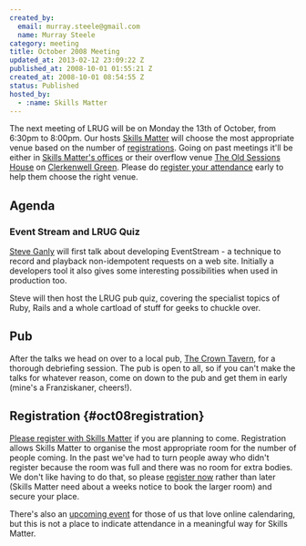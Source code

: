 ```yaml
--- 
created_by: 
  email: murray.steele@gmail.com
  name: Murray Steele
category: meeting
title: October 2008 Meeting
updated_at: 2013-02-12 23:09:22 Z
published_at: 2008-10-01 01:55:21 Z
created_at: 2008-10-01 08:54:55 Z
status: Published
hosted_by:
  - :name: Skills Matter
---
```


The next meeting of LRUG will be on Monday the 13th of October, from 6:30pm to 8:00pm.  Our hosts [Skills Matter](http://skillsmatter.com/) will choose the most appropriate venue based on the number of <a href="#oct08registration">registrations</a>.  Going on past meetings it'll be either in [Skills Matter's offices](http://maps.google.co.uk/maps?f=q&hl=en&geocode=&q=skillsmatter+ec1r+0be&ie=UTF8&cid=51524602,-104662,10325109927309711932&s=AARTsJrMIyRGqi5u5rwj683gPacEM_GIrA&ll=51.523297,-0.107889&spn=0.010601,0.018668&z=16&iwloc=A) or their overflow venue [The Old Sessions House](http://www.sessionshouse.com/) on [Clerkenwell Green](http://tinyurl.com/2bjjzz).  Please do <a href="#oct08registration">register your attendance</a> early to help them choose the right venue.

## Agenda

### Event Stream and LRUG Quiz

[Steve Ganly](http://concept-shop.com/) will first talk about developing EventStream - a technique to
record and playback non-idempotent requests on a web site. Initially a
developers tool it also gives some interesting possibilities when used
in production too.

Steve will then host the LRUG pub quiz, covering the specialist topics
of Ruby, Rails and a whole cartload of stuff for geeks to chuckle over.

## Pub

After the talks we head on over to a local pub, [The Crown Tavern](http://fancyapint.com/pubs/pub199.html), for a thorough debriefing session.  The pub is open to all, so if you can't make the talks for whatever reason, come on down to the pub and get them in early (mine's a Franziskaner, cheers!).

## Registration {#oct08registration}

[Please register with Skills Matter](http://skillsmatter.com/event/ajax-ria/lrug-meeting-october) if you are planning to come.  Registration allows Skills Matter to organise the most appropriate room for the number of people coming.  In the past we've had to turn people away who didn't register because the room was full and there was no room for extra bodies.  We don't like having to do that, so please [register now](http://skillsmatter.com/event/ajax-ria/lrug-meeting-october) rather than later (Skills Matter need about a weeks notice to book the larger room) and secure your place.  

There's also an [upcoming event](http://upcoming.yahoo.com/event/1161266/) for those of us that love online calendaring, but this is not a place to indicate attendance in a meaningful way for Skills Matter.
